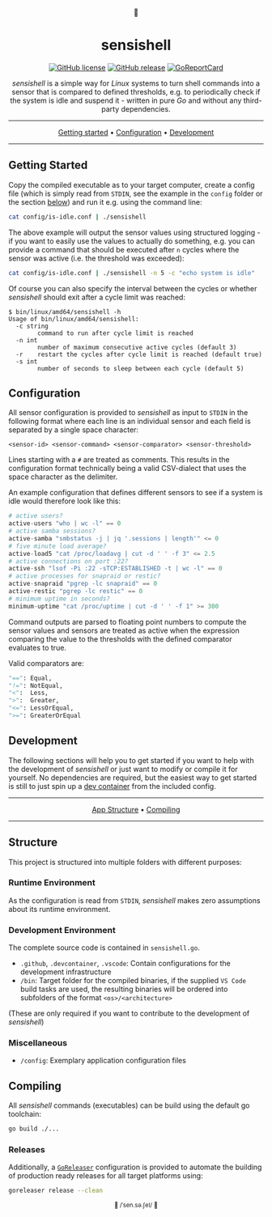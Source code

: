 <!-- markdownlint-configure-file {
  "MD013": false,
  "MD033": false,
  "MD041": false
} -->

<div align="center">

:shell:

# sensishell

[![GitHub license](https://badgen.net/github/license/dulli/sensishell)](https://github.com/dulli/sensishell/blob/master/LICENSE)
[![GitHub release](https://img.shields.io/github/release/dulli/sensishell.svg)](https://github.com/dulli/sensishell/releases/)
[![GoReportCard](https://goreportcard.com/badge/github.com/dulli/sensishell)](https://goreportcard.com/report/github.com/dulli/sensishell)

_sensishell_ is a simple way for _Linux_ systems to turn shell commands into a sensor that is compared to defined thresholds, e.g. to periodically check if the system is idle and suspend it - written in pure _Go_ and without any third-party dependencies.

---

[Getting started](#getting-started) •
[Configuration](#configuration) •
[Development](#development)

---

</div>

## Getting Started

Copy the compiled executable as to your target computer, create a config file (which is simply read from `STDIN`, see the example in the `config` folder or the section [below](#configuration)) and run it e.g. using the command line:

```bash
cat config/is-idle.conf | ./sensishell
```

The above example will output the sensor values using structured logging - if you want to easily use the values to actually do something, e.g. you can provide a command that should be executed after `n` cycles where the sensor was active (i.e. the threshold was exceeded):

```bash
cat config/is-idle.conf | ./sensishell -n 5 -c "echo system is idle"
```

Of course you can also specify the interval between the cycles or whether _sensishell_ should exit after a cycle limit was reached:

```console
$ bin/linux/amd64/sensishell -h
Usage of bin/linux/amd64/sensishell:
  -c string
        command to run after cycle limit is reached
  -n int
        number of maximum consecutive active cycles (default 3)
  -r    restart the cycles after cycle limit is reached (default true)
  -s int
        number of seconds to sleep between each cycle (default 5)
```

## Configuration

All sensor configuration is provided to _sensishell_ as input to `STDIN` in the following format where each line is an individual sensor and each field is separated by a single space character:

```
<sensor-id> <sensor-command> <sensor-comparator> <sensor-threshold>
```

Lines starting with a `#` are treated as comments. This results in the configuration format technically being a valid CSV-dialect that uses the space character as the delimiter.

An example configuration that defines different sensors to see if a system is idle would therefore look like this:

```python
# active users?
active-users "who | wc -l" == 0
# active samba sessions?
active-samba "smbstatus -j | jq '.sessions | length'" <= 0
# five minute load average?
active-load5 "cat /proc/loadavg | cut -d ' ' -f 3" <= 2.5
# active connections on port :22?
active-ssh "lsof -Pi :22 -sTCP:ESTABLISHED -t | wc -l" == 0
# active processes for snapraid or restic?
active-snapraid "pgrep -lc snapraid" == 0
active-restic "pgrep -lc restic" == 0
# minimum uptime in seconds?
minimum-uptime "cat /proc/uptime | cut -d ' ' -f 1" >= 300
```
Command outputs are parsed to floating point numbers to compute the sensor values and sensors are treated as active when the expression comparing the value to the thresholds with the defined comparator evaluates to true.

Valid comparators are:
```python
"==": Equal,
"!=": NotEqual,
"<":  Less,
">":  Greater,
"<=": LessOrEqual,
">=": GreaterOrEqual
```

<!-- if you are looking at the source of this readme, please note that while the above code blocks are syntax highlighted as Python, it does in fact need to be valid CSV as stated above; Python just fits the required highlight pretty good by coincidence  -->

## Development

The following sections will help you to get started if you want to help with the development of _sensishell_ or just want to modify or compile it for yourself. No dependencies are required, but the easiest way to get started is still to just spin up a [dev container](https://containers.dev/) from the included config.

<div align="center">

---

[App Structure](#structure) •
[Compiling](#compiling)

---

</div>

## Structure

This project is structured into multiple folders with different purposes:

### Runtime Environment

As the configuration is read from `STDIN`, _sensishell_ makes zero assumptions about its runtime environment.

### Development Environment

The complete source code is contained in `sensishell.go`.

- `.github`, `.devcontainer`, `.vscode`: Contain configurations for the development infrastructure
- `/bin`: Target folder for the compiled binaries, if the supplied `VS Code` build tasks are used, the resulting binaries will be ordered into subfolders of the format `<os>/<architecture>`

(These are only required if you want to contribute to the development of _sensishell_)

### Miscellaneous

- `/config`: Exemplary application configuration files
<!-- - `/docs`: Assets that contain or support the project's documentation -->

## Compiling

All _sensishell_ commands (executables) can be build using the default go toolchain:

```bash
go build ./...
```

### Releases

Additionally, a [`GoReleaser`](https://goreleaser.com/) configuration is provided to automate the building of production ready releases for all target platforms using:

```bash
goreleaser release --clean
```

<div align="center">
<small>

:shell: /ˈsen.sə.ʃel/ :shell:

</small>
</div>
